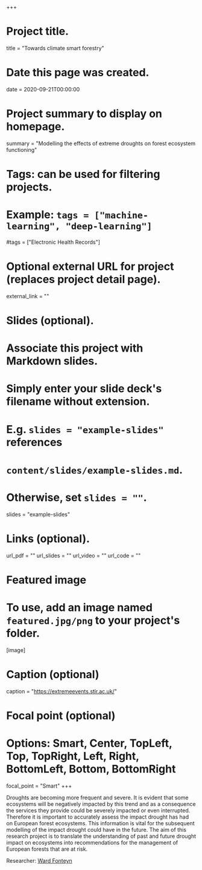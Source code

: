 +++
# Project title.
title = "Towards climate smart forestry"

# Date this page was created.
date = 2020-09-21T00:00:00

# Project summary to display on homepage.
summary = "Modelling the effects of extreme droughts on forest ecosystem functioning"

# Tags: can be used for filtering projects.
# Example: `tags = ["machine-learning", "deep-learning"]`
#tags = ["Electronic Health Records"]

# Optional external URL for project (replaces project detail page).
external_link = ""

# Slides (optional).
#   Associate this project with Markdown slides.
#   Simply enter your slide deck's filename without extension.
#   E.g. `slides = "example-slides"` references 
#   `content/slides/example-slides.md`.
#   Otherwise, set `slides = ""`.
slides = "example-slides"

# Links (optional).
url_pdf = ""
url_slides = ""
url_video = ""
url_code = ""


# Featured image
# To use, add an image named `featured.jpg/png` to your project's folder. 
[image]
  # Caption (optional)
   caption = "https://extremeevents.stir.ac.uk/"
  
  # Focal point (optional)
  # Options: Smart, Center, TopLeft, Top, TopRight, Left, Right, BottomLeft, Bottom, BottomRight
  focal_point = "Smart"
+++

Droughts are becoming more frequent and severe. It is evident that some ecosystems will be negatively impacted by this trend and as a consequence the services they provide could be severely impacted or even interrupted. Therefore it is important to accurately assess the impact drought has had on European forest ecosystems. This information is vital for the subsequent modelling of the impact drought could have in the future. The aim of this research project is to translate the understanding of past and future drought impact on ecosystems into recommendations for the management of European forests that are at risk.

Researcher: [Ward Fonteyn](/author/ward-fonteyn/)
